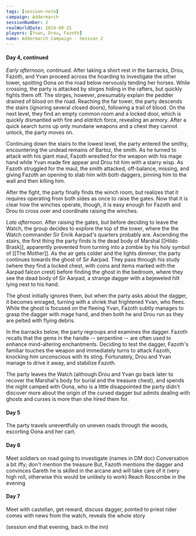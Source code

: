 ```yaml
---
tags: [session-note]
campaign: Addermarch
sessionNumber: 2
realWorldDate: 2024-09-15
players: [Yvan, Drou, Fazoth]
name: Addermarch Campaign - Session 2
---
```


#### Day 4, continued

*Early afternoon, continued.* After taking a short rest in the barracks, Drou, Fazoth, and Yvan proceed across the hoarding to investigate the other tower, spotting Oona on the road below nervously tending her horses. While crossing, the party is attacked by stirges hiding in the rafters, but quickly fights them off. The stirges, however, presumably explain the peddler drained of blood on the road. Reaching the far tower, the party descends the stairs (ignoring several closed doors), following a trail of blood. On the next level, they find an empty common room and a locked door, which is quickly dismantled with fire and eldritch force, revealing an armory. After a quick search turns up only mundane weapons and a chest they cannot unlock, the party moves on. 

Continuing down the stairs to the lowest level, the party entered the smithy, encountering the undead remains of Bartoz, the smith. As he turned to attack with his giant maul, Fazoth wrestled for the weapon with his mage hand while Yvan made fire appear and Drou hit him with a starry wisp. As Fazoth struggled for the maul, the smith attacked, off-balance, missing, and giving Fazoth an opening to stab him with both daggers, pinning him to the wall and then killing him. 

After the fight, the party finally finds the winch room, but realizes that it requires operating from both sides as once to raise the gates. Now that it is clear how the winches operate, though, it is easy enough for Fazoth and Drou to cross over and coordinate raising the winches. 

*Late afternoon.* After raising the gates, but before deciding to leave the Watch, the group decides to explore the top of the tower, where the the Watch commander Sir Enrik Aarpad's quarters probably are. Ascending the stairs, the first thing the party finds is the dead body of Marshal [[Hildo Brask]], apparently prevented from turning into a zombie by his holy symbol of [[The Mother]]. As the air gets colder and the lights dimmer, the party continues towards the ghost of Sir Aarpad. They pass through his study (where they find a locked chest, with coins and items marked with the Aarpad falcon crest) before finding the ghost in the bedroom, where they see the dead body of Sir Aarpad, a strange dagger with a bejeweled hilt lying next to his hand. 

The ghost initially ignores them, but when the party asks about the dagger, it becomes enraged, turning with a shriek that frightened Yvan, who flees. While the ghost is focused on the fleeing Yvan, Fazoth subtly manages to grasp the dagger with mage hand, and then both he and Drou run as they are pelted with flying debris. 

In the barracks below, the party regroups and examines the dagger. Fazoth recalls that the gems in the handle -- serpentine -- are often used to enhance mind-altering enchantments. Deciding to test the dagger, Fazoth's familiar touches the weapon and immediately turns to attack Fazoth, knocking him unconscious with its sting. Fortunately, Drou and Yvan manage to drive it away, and stabilize Fazoth. 

The party leaves the Watch (although Drou and Yvan go back later to recover the Marshal's body for burial and the treasure chest), and spends the night camped with Oona, who is a little disappointed the party didn't discover more about the origin of the cursed dagger but admits dealing with ghosts and curses is more than she hired them for. 
#### Day 5
The party travels uneventfully on uneven roads through the woods, escorting Oona and her cart. 

#### Day 6

Meet soldiers on road going to investigate (names in DM doc)
Conversation a bit iffy; don't mention the treasure
But, Fazoth mentions the dagger and convinces Gareth he is skilled in the arcane and will take care of it (very high roll, otherwise this would be unlikely to work)
Reach Roscombe in the evening

#### Day 7
Meet with castellan, get reward, discuss dagger, pointed to priest
rider comes with news from the watch, reveals the whole story

(session end that evening, back in the inn)